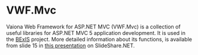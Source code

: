 # VWF.Mvc
Vaiona Web Framework for ASP.NET MVC (VWF.Mvc) is a collection of useful libraries for ASP.NET MVC 5 application development. It is used in the [BExIS](http://fusion.cs.uni-jena.de/bexis) project.
More detailed information about its functions, is available from slide 15 in [this presentation](http://www.slideshare.net/javadch/4-the-3rd-party-libraries) on SlideShare.NET.
